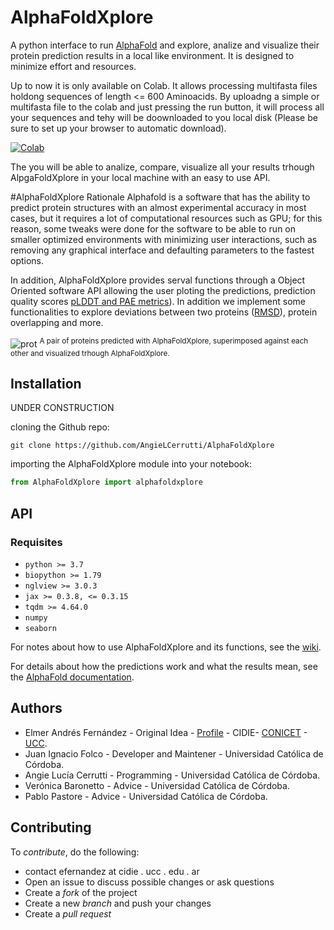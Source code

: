 # AlphaFoldXplore

A python interface to run  [AlphaFold](https://github.com/deepmind/alphafold) and explore, analize and visualize their protein prediction results in a local like environment. It is designed to minimize effort and resources.

Up to now it is only available on Colab. It allows processing multifasta files holdong sequences of length <= 600 Aminoacids.
By uploadng a simple or multifasta file to the colab and just pressing the run button, it will process all your sequences and tehy will be doownloaded to you local disk (Please be sure to set up your browser to automatic download).

[![Colab](https://colab.research.google.com/assets/colab-badge.svg)](https://colab.research.google.com/github/AngieLCerrutti/AlphaFoldXplore/blob/main/example/AlphaFoldXplore_Colab_SimplePredict.ipynb)

The you will be able to analize, compare, visualize all your results trhough AlpgaFoldXplore in your local machine with an easy to use API.

#AlphaFoldXplore Rationale
Alphafold is a software that has the ability to predict protein structures with an almost experimental accuracy in most cases, but it requires a lot of computational resources such as GPU; for this reason, some tweaks were done for the software to be able to run on smaller optimized environments with minimizing user interactions, such as removing any graphical interface and defaulting parameters to the fastest options. 

In addition, AlphaFoldXplore provides serval functions through a Object Oriented software API allowing  the user ploting the predictions, prediction quality scores [pLDDT and PAE metrics](https://www.deepmind.com/publications/enabling-high-accuracy-protein-structure-prediction-at-the-proteome-scale)). In addition we implement some functionalities to explore deviations between two proteins ([RMSD](https://www.sciencedirect.com/science/article/pii/S1359027898000194)), protein overlapping and more. 

![prot](https://user-images.githubusercontent.com/62774640/174698354-a814f773-cd13-4d71-9192-04147fd29b64.jpeg)
<sup>A pair of proteins predicted with AlphaFoldXplore, superimposed against each other and visualized trhough AlphaFoldXplore.</sup>

## Installation

UNDER CONSTRUCTION

cloning the Github repo:
```
git clone https://github.com/AngieLCerrutti/AlphaFoldXplore
```
importing the AlphaFoldXplore module into your notebook:
```python
from AlphaFoldXplore import alphafoldxplore
```

## API

### Requisites

* ``` python >= 3.7 ```
* ``` biopython >= 1.79 ```
* ``` nglview >= 3.0.3 ```
* ``` jax >= 0.3.8, <= 0.3.15 ```
* ``` tqdm >= 4.64.0 ```
* ``` numpy ```
* ``` seaborn ```

For notes about how to use AlphaFoldXplore and its functions, see the [wiki](https://github.com/AngieLCerrutti/AlphaFoldXplore/wiki).

For details about how the predictions work and what the results mean, see the [AlphaFold documentation](https://github.com/deepmind/alphafold).

## Authors

- Elmer Andrés Fernández - Original Idea - [Profile](https://www.researchgate.net/profile/Elmer-Fernandez-2) - CIDIE- [CONICET](https://www.conicet.gov.ar) - [UCC](http://www.ucc.edu.ar).
- Juan Ignacio Folco - Developer and Maintener - Universidad Católica de Córdoba.
- Angie Lucía Cerrutti -  Programming - Universidad Católica de Córdoba.
- Verónica Baronetto - Advice - Universidad Católica de Córdoba.
- Pablo Pastore - Advice - Universidad Católica de Córdoba.


## Contributing

To *contribute*, do the following:
* contact efernandez at cidie . ucc . edu . ar
* Open an issue to discuss possible changes or ask questions
* Create a *fork* of the project
* Create a new *branch* and push your changes
* Create a *pull request*

